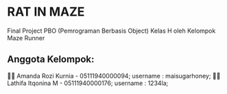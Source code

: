 # RAT IN MAZE
Final Project PBO (Pemrograman Berbasis Object) Kelas H
oleh Kelompok Maze Runner

## Anggota Kelompok:
👩‍💻 Amanda Rozi Kurnia - 05111940000094;
       username : maisugarhoney;
👩‍💻 Lathifa Itqonina M - 05111940000176;
       username : 1234la;
       




